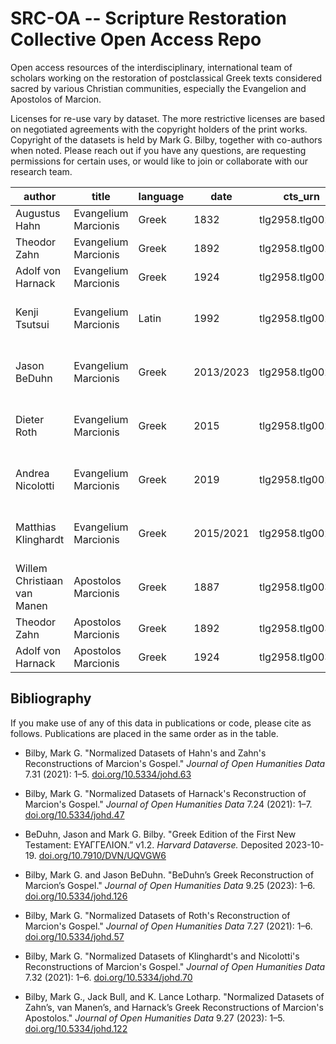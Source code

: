 # SRC-OA -- Scripture Restoration Collective Open Access Repo

Open access resources of the interdisciplinary, international team of scholars working on the restoration of postclassical Greek texts considered sacred by various Christian communities, especially the Evangelion and Apostolos of Marcion.

Licenses for re-use vary by dataset. The more restrictive licenses are based on negotiated agreements with the copyright holders of the print works. Copyright of the datasets is held by Mark G. Bilby, together with co-authors when noted. Please reach out if you have any questions, are requesting permissions for certain uses, or would like to join or collaborate with our research team.

| author | title | language | date | cts_urn | article_doi | dataset_doi | license |
|------------------------------|--------------------------|----------|-----------|-------------------|-----------------------------|-----------------------------|---------------|
| Augustus Hahn | Evangelium Marcionis | Greek | 1832 | tlg2958.tlg00201 | [https://doi.org/10.5334/johd.63](https://doi.org/10.5334/johd.63) | [https://doi.org/10.7910/DVN/BYNHX6](https://doi.org/10.7910/DVN/BYNHX6) | CC0 1.0 |
| Theodor Zahn | Evangelium Marcionis | Greek | 1892 | tlg2958.tlg00202 | [https://doi.org/10.5334/johd.63](https://doi.org/10.5334/johd.63) | [https://doi.org/10.7910/DVN/BYNHX6](https://doi.org/10.7910/DVN/BYNHX6) | CC0 1.0 |
| Adolf von Harnack | Evangelium Marcionis | Greek | 1924 | tlg2958.tlg00203 | [https://doi.org/10.5334/johd.47](https://doi.org/10.5334/johd.47) | [https://doi.org/10.7910/DVN/5TEA5A](https://doi.org/10.7910/DVN/5TEA5A) | CC0 1.0 |
| Kenji Tsutsui | Evangelium Marcionis | Latin | 1992 | tlg2958.tlg00204 | N/A | N/A | CC BY-NC-ND 4.0 |
| Jason BeDuhn | Evangelium Marcionis | Greek | 2013/2023 | tlg2958.tlg00205 | [https://doi.org/10.5334/johd.126](https://doi.org/10.5334/johd.126) | [https://doi.org/10.7910/DVN/UQVGW6](https://doi.org/10.7910/DVN/UQVGW6) | CC BY-NC-ND 4.0 |
| Dieter Roth | Evangelium Marcionis | Greek | 2015 | tlg2958.tlg00206 | [https://doi.org/10.5334/johd.57](https://doi.org/10.5334/johd.57) | [https://doi.org/10.7910/DVN/BYPOOR](https://doi.org/10.7910/DVN/BYPOOR) | CC BY-NC-ND 4.0 |
| Andrea Nicolotti | Evangelium Marcionis | Greek | 2019 | tlg2958.tlg00207 | [https://doi.org/10.5334/johd.70](https://doi.org/10.5334/johd.70) | [https://doi.org/10.7910/DVN/JGL7LB](https://doi.org/10.7910/DVN/JGL7LB) | CC BY-NC-ND 4.0 |
| Matthias Klinghardt | Evangelium Marcionis | Greek | 2015/2021 | tlg2958.tlg00208 | [https://doi.org/10.5334/johd.70](https://doi.org/10.5334/johd.70) | [https://doi.org/10.7910/DVN/BVEOEX](https://doi.org/10.7910/DVN/BVEOEX) | CC BY-NC-ND 4.0 |
| Willem Christiaan van Manen | Apostolos Marcionis | Greek | 1887 | tlg2958.tlg00301 | [https://doi.org/10.5334/johd.122](https://doi.org/10.5334/johd.122) | [https://doi.org/10.7910/DVN/ZUVKQW](https://doi.org/10.7910/DVN/ZUVKQW) | CC BY 4.0 |
| Theodor Zahn | Apostolos Marcionis | Greek | 1892 | tlg2958.tlg00302 | [https://doi.org/10.5334/johd.122](https://doi.org/10.5334/johd.122) | [https://doi.org/10.7910/DVN/ZUVKQW](https://doi.org/10.7910/DVN/ZUVKQW) | CC BY 4.0 |
| Adolf von Harnack | Apostolos Marcionis | Greek | 1924 | tlg2958.tlg00303 | [https://doi.org/10.5334/johd.122](https://doi.org/10.5334/johd.122) | [https://doi.org/10.7910/DVN/ZUVKQW](https://doi.org/10.7910/DVN/ZUVKQW) | CC BY 4.0 |


## Bibliography

If you make use of any of this data in publications or code, please cite as follows. Publications are placed in the same order as in the table.

- Bilby, Mark G. "Normalized Datasets of Hahn's and Zahn's Reconstructions of Marcion's Gospel." *Journal of Open Humanities Data* 7.31 (2021): 1–5. [doi.org/10.5334/johd.63](https://doi.org/10.5334/johd.63)

- Bilby, Mark G. "Normalized Datasets of Harnack's Reconstruction of Marcion's Gospel." *Journal of Open Humanities Data* 7.24 (2021): 1–7. [doi.org/10.5334/johd.47](https://doi.org/10.5334/johd.47)

- BeDuhn, Jason and Mark G. Bilby. "Greek Edition of the First New Testament: ΕΥΑΓΓΕΛΙΟΝ.” v1.2. *Harvard Dataverse.* Deposited 2023-10-19. [doi.org/10.7910/DVN/UQVGW6](https://doi.org/10.7910/DVN/UQVGW6)

- Bilby, Mark G. and Jason BeDuhn. "BeDuhn’s Greek Reconstruction of Marcion’s Gospel." *Journal of Open Humanities Data* 9.25 (2023): 1–6. [doi.org/10.5334/johd.126](https://doi.org/10.5334/johd.126)

- Bilby, Mark G. "Normalized Datasets of Roth's Reconstruction of Marcion's Gospel." *Journal of Open Humanities Data* 7.27 (2021): 1–6. [doi.org/10.5334/johd.57](https://doi.org/10.5334/johd.57)

- Bilby, Mark G. "Normalized Datasets of Klinghardt's and Nicolotti's Reconstructions of Marcion's Gospel." *Journal of Open Humanities Data* 7.32 (2021): 1–6. [doi.org/10.5334/johd.70](https://doi.org/10.5334/johd.70)

- Bilby, Mark G., Jack Bull, and K. Lance Lotharp. "Normalized Datasets of Zahn’s, van Manen’s, and Harnack’s Greek Reconstructions of Marcion's Apostolos." *Journal of Open Humanities Data* 9.27 (2023): 1–5. [doi.org/10.5334/johd.122](https://doi.org/10.5334/johd.122)

